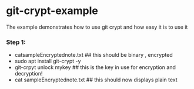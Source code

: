 # git-crypt-example
The example demonstrates how to use git crypt and how easy it is to use it 
### Step 1:
* catsampleEncryptednote.txt ## this should be binary , encrypted
* sudo apt install git-crypt -y
* git-crpyt unlock mykey ## this is the key in use for encryption and decryption!
* cat sampleEncryptednote.txt ## this should now displays plain text
